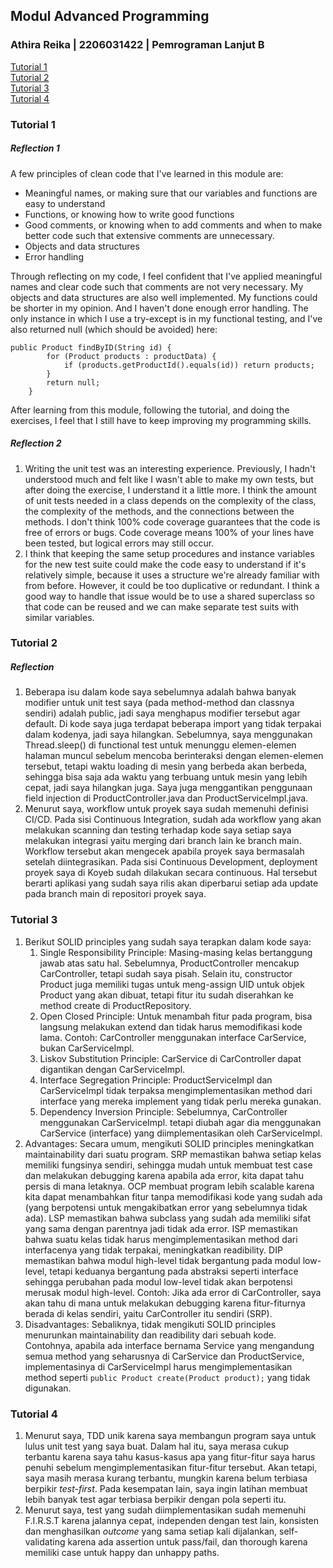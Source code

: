 <h2>Modul Advanced Programming</h2>
<h3>Athira Reika | 2206031422 | Pemrograman Lanjut B</h3>

<a href=#tut1>Tutorial 1</a><br>
<a href=#tut2>Tutorial 2</a><br>
<a href=#tut3>Tutorial 3</a><br>
<a href=#tut4>Tutorial 4</a>

<h3 id="tut1">Tutorial 1</h3>

<h5>Reflection 1</h3>
A few principles of clean code that I've learned in this module are:
<ul>
<li> Meaningful names, or making sure that our variables and functions are easy to understand</li>
<li> Functions, or knowing how to write good functions</li>
<li> Good comments, or knowing when to add comments and when to make better code such that extensive comments are unnecessary.</li>
<li> Objects and data structures</li>
<li> Error handling</li>
</ul>
Through reflecting on my code, I feel confident that I've applied meaningful names and clear code such that comments are not very necessary. My objects and data structures are also well implemented.
My functions could be shorter in my opinion. And I haven't done enough error handling. The only instance in which I use a try-except is in my functional testing,
and I've also returned null (which should be avoided) here:

    public Product findByID(String id) {
            for (Product products : productData) {
                if (products.getProductId().equals(id)) return products;
            }
            return null;
        }
After learning from this module, following the tutorial, and doing the exercises, I feel that I still have to keep improving my programming skills.


<h5>Reflection 2</h3>
<ol>
<li> Writing the unit test was an interesting experience. Previously, I hadn't understood much and felt like I wasn't able to make my own tests,
but after doing the exercise, I understand it a little more.
I think the amount of unit tests needed in a class depends on the complexity of the class, the complexity of the methods,
and the connections between the methods. I don't think 100% code coverage guarantees
that the code is free of errors or bugs. Code coverage means 100% of your lines
have been tested, but logical errors may still occur.</li>
<li>I think that keeping the same setup procedures and instance variables
for the new test suite could make the code easy to understand if it's relatively
simple, because it uses a structure we're already familiar with from before. However,
it could be too duplicative or redundant. I think a good way to handle that issue would
be to use a shared superclass so that code can be reused and we can make separate test suits
with similar variables.</li>
</ol>

<h3 id ="tut2">Tutorial 2</h3>
<h5>Reflection</h3>
<ol>
<li>Beberapa isu dalam kode saya sebelumnya adalah bahwa
banyak modifier untuk unit test saya (pada method-method
dan classnya sendiri) adalah public, jadi saya
menghapus modifier tersebut agar default. Di kode saya juga
terdapat beberapa import yang tidak terpakai dalam kodenya,
jadi saya hilangkan. Sebelumnya, saya menggunakan Thread.sleep()
di functional test untuk menunggu elemen-elemen halaman muncul
sebelum mencoba berinteraksi dengan elemen-elemen tersebut, tetapi waktu
loading di mesin yang berbeda akan berbeda, sehingga bisa saja ada
waktu yang terbuang untuk mesin yang lebih cepat, jadi saya hilangkan juga.
Saya juga menggantikan penggunaan field injection di ProductController.java
dan ProductServiceImpl.java.</li>
<li> Menurut saya, workflow untuk proyek saya sudah memenuhi definisi CI/CD.
Pada sisi Continuous Integration, sudah ada workflow
yang akan melakukan scanning dan testing terhadap kode saya setiap
saya melakukan integrasi yaitu merging dari branch lain ke branch main. Workflow
tersebut akan mengecek apabila proyek saya bermasalah setelah diintegrasikan.
Pada sisi Continuous Development, deployment proyek saya di Koyeb sudah dilakukan secara continuous.
Hal tersebut berarti aplikasi yang sudah saya rilis akan diperbarui setiap
ada update pada branch main di repositori proyek saya.</li>
</ol>

<h3 id="tut3">Tutorial 3</h3>
<ol>
<li>Berikut SOLID principles yang sudah saya terapkan dalam kode saya:
<ol>
<li> Single Responsibility Principle: Masing-masing kelas bertanggung jawab atas satu hal.
Sebelumnya, ProductController mencakup CarController, tetapi sudah saya pisah.
Selain itu, constructor Product juga memiliki tugas untuk meng-assign UID untuk
objek Product yang akan dibuat, tetapi fitur itu sudah diserahkan ke method create
di ProductRepository.</li>
<li>Open Closed Principle: Untuk menambah fitur pada program, bisa langsung melakukan
extend dan tidak harus memodifikasi kode lama. Contoh: CarController menggunakan interface
CarService, bukan CarServiceImpl.</li>
<li>Liskov Substitution Principle: CarService di CarController dapat digantikan dengan CarServiceImpl.</li>
<li>Interface Segregation Principle: ProductServiceImpl dan CarServiceImpl tidak terpaksa mengimplementasikan
method dari interface yang mereka implement yang tidak perlu mereka gunakan.</li>
<li>Dependency Inversion Principle: Sebelumnya, CarController menggunakan CarServiceImpl. tetapi
diubah agar dia menggunakan CarService (interface) yang diimplementasikan oleh CarServiceImpl.</li>
</ol>
</li>
<li>Advantages: Secara umum, mengikuti SOLID principles meningkatkan maintainability
dari suatu program. SRP memastikan bahwa setiap kelas memiliki fungsinya sendiri, sehingga
mudah untuk membuat test case dan melakukan debugging karena apabila ada error, kita dapat tahu
persis di mana letaknya. OCP membuat program lebih scalable karena kita dapat menambahkan fitur tanpa
memodifikasi kode yang sudah ada (yang berpotensi untuk mengakibatkan error yang sebelumnya tidak ada). LSP
memastikan bahwa subclass yang sudah ada memiliki sifat yang sama dengan parentnya jadi tidak ada error. ISP memastikan
bahwa suatu kelas tidak harus mengimplementasikan method dari interfacenya yang tidak terpakai, meningkatkan readibility.
DIP memastikan bahwa modul high-level tidak bergantung pada modul low-level, tetapi keduanya bergantung pada abstraksi seperti interface sehingga
perubahan pada modul low-level tidak akan berpotensi merusak modul high-level. Contoh: Jika ada error di CarController, saya akan tahu di mana untuk
melakukan debugging karena fitur-fiturnya berada di kelas sendiri, yaitu CarController itu sendiri (SRP).</li>
<li>Disadvantages: Sebaliknya, tidak mengikuti SOLID principles menurunkan maintainability dan readibility dari sebuah kode.
Contohnya, apabila ada interface bernama Service yang mengandung semua method yang seharusnya di CarService dan ProductService, implementasinya di CarServiceImpl
harus mengimplementasikan method seperti <code>public Product create(Product product);</code> yang tidak digunakan.</li>
</ol>

<h3 id="tut4">Tutorial 4</h3>
<ol>
<li>Menurut saya, TDD unik karena saya membangun program saya untuk lulus unit test yang saya buat. Dalam hal itu, saya merasa cukup terbantu karena saya tahu kasus-kasus apa yang fitur-fitur saya harus penuhi sebelum mengimplementasikan fitur-fitur tersebut. Akan tetapi, saya masih merasa kurang terbantu, mungkin karena belum terbiasa berpikir <i>test-first</i>. Pada kesempatan lain, saya ingin latihan membuat lebih banyak test agar terbiasa berpikir dengan pola seperti itu.</li>
<li>Menurut saya, test yang sudah diimplementasikan sudah memenuhi F.I.R.S.T karena jalannya cepat, independen dengan test lain, konsisten dan menghasilkan <i>outcome</i> yang sama setiap kali dijalankan, self-validating karena ada assertion untuk pass/fail, dan thorough karena memiliki case untuk happy dan unhappy paths.</li>
</ol>
